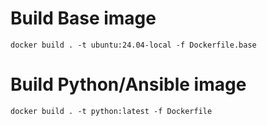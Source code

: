 # Build Base image
`docker build . -t ubuntu:24.04-local -f Dockerfile.base`

# Build Python/Ansible image
`docker build . -t python:latest -f Dockerfile`
